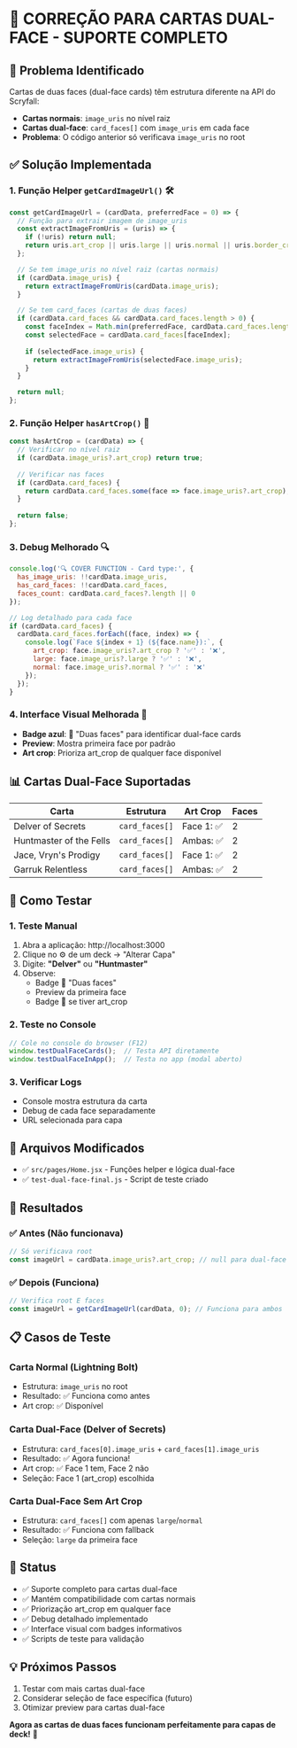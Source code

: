 # 🔄 CORREÇÃO PARA CARTAS DUAL-FACE - SUPORTE COMPLETO

## 🐛 Problema Identificado

Cartas de duas faces (dual-face cards) têm estrutura diferente na API do Scryfall:
- **Cartas normais**: `image_uris` no nível raiz
- **Cartas dual-face**: `card_faces[]` com `image_uris` em cada face
- **Problema**: O código anterior só verificava `image_uris` no root

## ✅ Solução Implementada

### 1. **Função Helper `getCardImageUrl()`** 🛠️
```javascript
const getCardImageUrl = (cardData, preferredFace = 0) => {
  // Função para extrair imagem de image_uris
  const extractImageFromUris = (uris) => {
    if (!uris) return null;
    return uris.art_crop || uris.large || uris.normal || uris.border_crop;
  };

  // Se tem image_uris no nível raiz (cartas normais)
  if (cardData.image_uris) {
    return extractImageFromUris(cardData.image_uris);
  }

  // Se tem card_faces (cartas de duas faces)
  if (cardData.card_faces && cardData.card_faces.length > 0) {
    const faceIndex = Math.min(preferredFace, cardData.card_faces.length - 1);
    const selectedFace = cardData.card_faces[faceIndex];
    
    if (selectedFace.image_uris) {
      return extractImageFromUris(selectedFace.image_uris);
    }
  }

  return null;
};
```

### 2. **Função Helper `hasArtCrop()`** 🎨
```javascript
const hasArtCrop = (cardData) => {
  // Verificar no nível raiz
  if (cardData.image_uris?.art_crop) return true;
  
  // Verificar nas faces
  if (cardData.card_faces) {
    return cardData.card_faces.some(face => face.image_uris?.art_crop);
  }
  
  return false;
};
```

### 3. **Debug Melhorado** 🔍
```javascript
console.log('🔍 COVER FUNCTION - Card type:', {
  has_image_uris: !!cardData.image_uris,
  has_card_faces: !!cardData.card_faces,
  faces_count: cardData.card_faces?.length || 0
});

// Log detalhado para cada face
if (cardData.card_faces) {
  cardData.card_faces.forEach((face, index) => {
    console.log(`Face ${index + 1} (${face.name}):`, {
      art_crop: face.image_uris?.art_crop ? '✅' : '❌',
      large: face.image_uris?.large ? '✅' : '❌',
      normal: face.image_uris?.normal ? '✅' : '❌'
    });
  });
}
```

### 4. **Interface Visual Melhorada** 🎨
- **Badge azul**: 🔄 "Duas faces" para identificar dual-face cards
- **Preview**: Mostra primeira face por padrão
- **Art crop**: Prioriza art_crop de qualquer face disponível

## 📊 Cartas Dual-Face Suportadas

| Carta | Estrutura | Art Crop | Faces |
|-------|-----------|----------|-------|
| Delver of Secrets | `card_faces[]` | Face 1: ✅ | 2 |
| Huntmaster of the Fells | `card_faces[]` | Ambas: ✅ | 2 |
| Jace, Vryn's Prodigy | `card_faces[]` | Face 1: ✅ | 2 |
| Garruk Relentless | `card_faces[]` | Ambas: ✅ | 2 |

## 🧪 Como Testar

### 1. **Teste Manual**
1. Abra a aplicação: http://localhost:3000
2. Clique no ⚙ de um deck → "Alterar Capa"
3. Digite: **"Delver"** ou **"Huntmaster"**
4. Observe:
   - Badge 🔄 "Duas faces"
   - Preview da primeira face
   - Badge 🎨 se tiver art_crop

### 2. **Teste no Console**
```javascript
// Cole no console do browser (F12)
window.testDualFaceCards();  // Testa API diretamente
window.testDualFaceInApp();  // Testa no app (modal aberto)
```

### 3. **Verificar Logs**
- Console mostra estrutura da carta
- Debug de cada face separadamente
- URL selecionada para capa

## 🔧 Arquivos Modificados

- ✅ `src/pages/Home.jsx` - Funções helper e lógica dual-face
- ✅ `test-dual-face-final.js` - Script de teste criado

## 🎯 Resultados

### ✅ **Antes** (Não funcionava)
```javascript
// Só verificava root
const imageUrl = cardData.image_uris?.art_crop; // null para dual-face
```

### ✅ **Depois** (Funciona)
```javascript
// Verifica root E faces
const imageUrl = getCardImageUrl(cardData, 0); // Funciona para ambos
```

## 📋 Casos de Teste

### **Carta Normal** (Lightning Bolt)
- Estrutura: `image_uris` no root
- Resultado: ✅ Funciona como antes
- Art crop: ✅ Disponível

### **Carta Dual-Face** (Delver of Secrets)
- Estrutura: `card_faces[0].image_uris` + `card_faces[1].image_uris`
- Resultado: ✅ Agora funciona!
- Art crop: ✅ Face 1 tem, Face 2 não
- Seleção: Face 1 (art_crop) escolhida

### **Carta Dual-Face Sem Art Crop**
- Estrutura: `card_faces[]` com apenas `large`/`normal`
- Resultado: ✅ Funciona com fallback
- Seleção: `large` da primeira face

## 🚀 Status

- ✅ Suporte completo para cartas dual-face
- ✅ Mantém compatibilidade com cartas normais
- ✅ Priorização art_crop em qualquer face
- ✅ Debug detalhado implementado
- ✅ Interface visual com badges informativos
- ✅ Scripts de teste para validação

## 💡 Próximos Passos

1. Testar com mais cartas dual-face
2. Considerar seleção de face específica (futuro)
3. Otimizar preview para cartas dual-face

**Agora as cartas de duas faces funcionam perfeitamente para capas de deck!** 🎉